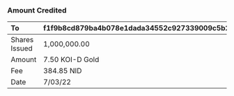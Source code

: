 
### Amount Credited
| To | f1f9b8cd879ba4b078e1dada34552c927339009c5b2551ec287c7ee261d17e3a |
| :---         |    :---|
| Shares Issued  |  1,000,000.00    |
| Amount   |  7.50 KOI-D Gold    |
| Fee | 384.85 NID      |
|  Date  |   7/03/22      |


